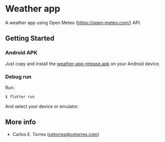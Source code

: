 # Weather app

A weather app using Open Meteo (https://open-meteo.com/) API.

## Getting Started

### Android APK

Just copy and install the [weather-app-release.apk](weather-app-release.apk) on your Android device.

### Debug run

Run:

```sh
$ flutter run
```

And select your device or emulator.

## More info

- Carlos E. Torres (<cetorres@cetorres.com>)
